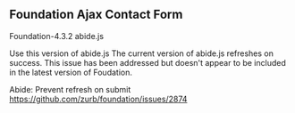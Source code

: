 Foundation Ajax Contact Form
-------------------------------------

Foundation-4.3.2
abide.js

Use this version of abide.js
The current version of abide.js refreshes on success. This issue has been addressed but doesn't appear to be included in the latest version of Foudation.

Abide: Prevent refresh on submit
https://github.com/zurb/foundation/issues/2874